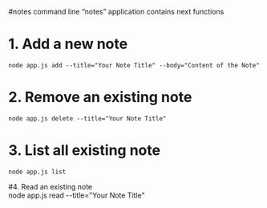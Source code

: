 #notes
command line “notes” application contains next functions
# 1. Add a new note    
    node app.js add --title="Your Note Title" --body="Content of the Note"

# 2. Remove an existing note    
    node app.js delete --title="Your Note Title"

# 3. List all existing note    
    node app.js list

#4. Read an existing note    
    node app.js read --title="Your Note Title"
